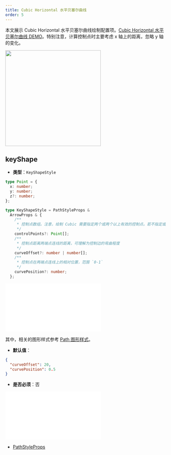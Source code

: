 ```yaml
---
title: Cubic Horizontal 水平贝塞尔曲线
order: 5
---
```


本文展示 Cubic Horizontal 水平贝塞尔曲线绘制配置项。[Cubic Horizontal 水平贝塞尔曲线 DEMO](/zh/examples/item/defaultEdges#horizontalCubic)。特别注意，计算控制点时主要考虑 x 轴上的距离，忽略 y 轴的变化。

<img src="https://mdn.alipayobjects.com/huamei_qa8qxu/afts/img/A*WsRIRL8f64sAAAAAAAAAAAAADmJ7AQ/original" width=300 />

## keyShape

- **类型**：`KeyShapeStyle`

```typescript
type Point = {
  x: number;
  y: number;
  z?: number;
};

type KeyShapeStyle = PathStyleProps &
  ArrowProps & {
    /**
     * 控制点数组。注意，绘制 Cubic 需要指定两个或两个以上有效的控制点。若不指定或者只有一个控制点时，将会通过 `curveOffset` 和 `curvePosition` 计算得到对应的控制点
     */
    controlPoints?: Point[];
    /**
     * 控制点距离两端点连线的距离，可理解为控制边的弯曲程度
     */
    curveOffset?: number | number[];
    /**
     * 控制点在两端点连线上的相对位置，范围 `0-1`
     */
    curvePosition?: number;
  };
```

<embed src="../../../common/ArrowStyle.zh.md"></embed>

其中，相关的图形样式参考 [Path 图形样式](../shape/PathStyleProps.zh.md)。

- **默认值**：

```json
{
  "curveOffset": 20,
  "curvePosition": 0.5
}
```

- **是否必须**：否

<embed src="../../../common/EdgeShapeStyles.zh.md"></embed>

- [PathStyleProps](../../shape/PathStyleProps.zh.md)
